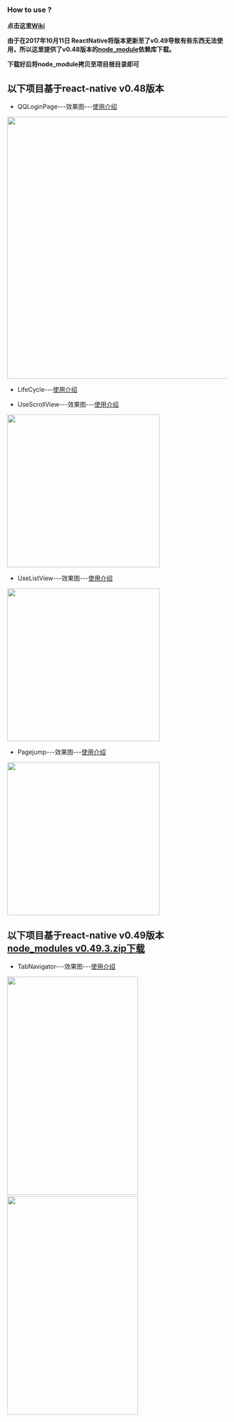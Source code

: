 ### How to use ?

**点击这里[Wiki](https://github.com/azhon/ReactNative/wiki)**

**由于在2017年10月11日 ReactNative将版本更新至了v0.49导致有些东西无法使用，所以这里提供了v0.48版本的[node_module](http://pan.baidu.com/s/1c2D7eiW)依赖库下载。**

**下载好后将node_module拷贝至项目根目录即可**

## 以下项目基于react-native v0.48版本

* QQLoginPage---效果图---[使用介绍](http://blog.csdn.net/a_zhon/article/details/78040711)

<img src="http://img.blog.csdn.net/20170920111311064" width="600">

* LifeCycle---[使用介绍](http://blog.csdn.net/a_zhon/article/details/78113370)


* UseScrollView---效果图---[使用介绍](http://blog.csdn.net/a_zhon/article/details/78118091)

<img src="http://img.blog.csdn.net/20171013172147345" width="350">

* UseListView---效果图---[使用介绍](http://blog.csdn.net/a_zhon/article/details/78137936)

<img src="https://github.com/azhon/ReactNative/blob/master/images/listview.gif" width="350">

* Pagejump---效果图---[使用介绍](http://blog.csdn.net/a_zhon/article/details/78195498)

<img src="http://img.blog.csdn.net/20171013172324930" width="350">

## 以下项目基于react-native v0.49版本 [node_modules  v0.49.3.zip下载](http://pan.baidu.com/s/1qYC2KWG)

* TabNavigator---效果图---[使用介绍](http://blog.csdn.net/a_zhon/article/details/78228667)

<img src="http://img.blog.csdn.net/20171013160758103" width="300" height="500">&nbsp;&nbsp;&nbsp;&nbsp;<img src="http://img.blog.csdn.net/20171013160907556" width="300" height="500">

